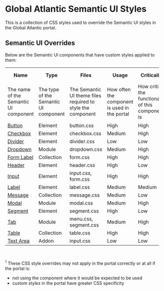 # Global Atlantic Semantic UI Styles

This is a collection of CSS styles used to override the Semantic UI styles in the Global Atlantic portal.

## Semantic UI Overrides

Below are the Semantic UI components that have custom styles applied to them:

<table style="width: 100%">
  <tr>
    <th>Name</th>
    <th>Type</th>
    <th>Files</th>
    <th>Usage</th>
    <th>Criticality</th>
    <th>Success Rate</th>
  </tr>
  <tr>
    <td>The name of the Semantic UI component</td>
    <td>The type of the Semantic UI component</td>
    <td>The Semantic UI theme files required to style the component</td>
    <td>How often the component is used in the portal</td>
    <td>How critical the functionality of this component is</td>
    <td>The likelihood of these style overrides working<sup>1</sup></td>
  </tr>
  <tr>
    <td><a href="https://react.semantic-ui.com/elements/button/" target="_blank">Button</a></td>
    <td>Element</td>
    <td>button.css</td>
    <td>High</td>
    <td>High</td>
    <td>High</td>
  </tr>
  <tr>
    <td><a href="https://react.semantic-ui.com/elements/button/" target="_blank">Checkbox</a></td>
    <td>Element</td>
    <td>checkbox.css</td>
    <td>Medium</td>
    <td>High</td>
    <td>High</td>
  </tr>
  <tr>
    <td><a href="https://react.semantic-ui.com/elements/divider/" target="_blank">Divider</a></td>
    <td>Element</td>
    <td>divider.css</td>
    <td>Low</td>
    <td>Low</td>
    <td>High</td>
  </tr>
  <tr>
    <td><a href="https://react.semantic-ui.com/modules/dropdown/" target="_blank">Dropdown</a></td>
    <td>Module</td>
    <td>dropdown.css</td>
    <td>Medium</td>
    <td>High</td>
    <td>Medium</td>
  </tr>
  <tr>
    <td><a href="https://react.semantic-ui.com/collections/form/" target="_blank">Form Label</a></td>
    <td>Collection</td>
    <td>form.css</td>
    <td>High</td>
    <td>High</td>
    <td>High</td>
  </tr>
  <tr>
    <td><a href="https://react.semantic-ui.com/elements/header/" target="_blank">Header</a></td>
    <td>Element</td>
    <td>header.css</td>
    <td>High</td>
    <td>Low</td>
    <td>Low</td>
  </tr>
  <tr>
    <td><a href="https://react.semantic-ui.com/elements/input/" target="_blank">Input</a></td>
    <td>Element</td>
    <td>input.css, form.css</td>
    <td>High</td>
    <td>High</td>
    <td>High</td>
  </tr>
  <tr>
    <td><a href="https://react.semantic-ui.com/elements/label/" target="_blank">Label</a></td>
    <td>Element</td>
    <td>label.css</td>
    <td>Medium</td>
    <td>Medium</td>
    <td>Low</td>
  </tr>
  <tr>
    <td><a href="https://react.semantic-ui.com/collections/message/" target="_blank">Message</a></td>
    <td>Collection</td>
    <td>message.css</td>
    <td>Medium</td>
    <td>Low</td>
    <td>High</td>
  </tr>
  <tr>
    <td><a href="https://react.semantic-ui.com/modules/modal" target="_blank">Modal</a></td>
    <td>Module</td>
    <td>modal.css</td>
    <td>Medium</td>
    <td>High</td>
    <td>High</td>
  </tr>
  <tr>
    <td><a href="https://react.semantic-ui.com/elements/segment/" target="_blank">Segment</a></td>
    <td>Element</td>
    <td>segment.css</td>
    <td>High</td>
    <td>Low</td>
    <td>Medium</td>
  </tr>
  <tr>
    <td><a href="https://react.semantic-ui.com/modules/tab/" target="_blank">Tab</a></td>
    <td>Module</td>
    <td>menu.css, segment.css</td>
    <td>Medium</td>
    <td>High</td>
    <td>High</td>
  </tr>
  <tr>
    <td><a href="https://react.semantic-ui.com/collections/table/" target="_blank">Table</a></td>
    <td>Collection</td>
    <td>table.css</td>
    <td>High</td>
    <td>High</td>
    <td>Low</td>
  </tr>
  <tr>
    <td><a href="https://react.semantic-ui.com/addons/text-area/" target="_blank">Text Area</a></td>
    <td>Addon</td>
    <td>input.css</td>
    <td>Low</td>
    <td>Low</td>
    <td>High</td>
  </tr>
</table>

<br />

<sup>1</sup> These CSS style overrides may not apply in the portal correctly or at all if the portal is:

- not using the component where it would be expected to be used
- custom styles in the portal have greater CSS specificity
